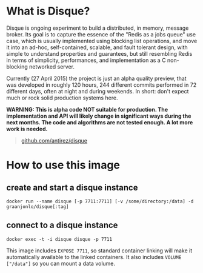 # What is Disque?

Disque is ongoing experiment to build a distributed, in memory, message broker. Its goal is to capture the essence of the "Redis as a jobs queue" use case, which is usually implemented using blocking list operations, and move it into an ad-hoc, self-contained, scalable, and fault tolerant design, with simple to understand properties and guarantees, but still resembling Redis in terms of simplicity, performances, and implementation as a C non-blocking networked server.

Currently (27 April 2015) the project is just an alpha quality preview, that was developed in roughly 120 hours, 244 different commits performed in 72 different days, often at night and during weekends. In short: don't expect much or rock solid production systems here.

**WARNING: This is alpha code NOT suitable for production. The implementation and API will likely change in significant ways during the next months. The code and algorithms are not tested enough. A lot more work is needed.**

> [github.com/antirez/disque](https://github.com/antirez/disque)

# How to use this image

## create and start a disque instance

    docker run --name disque [-p 7711:7711] [-v /some/directory:/data] -d graanjonlo/disque[:tag]

## connect to a disque instance

    docker exec -t -i disque disque -p 7711

This image includes `EXPOSE 7711`, so standard container linking will make it automatically available to the linked containers. It also includes `VOLUME ["/data"]` so you can mount a data volume.

